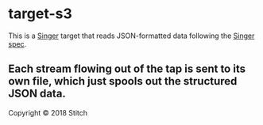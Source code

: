 # target-s3

This is a [Singer](https://singer.io) target that reads JSON-formatted data
following the [Singer spec](https://github.com/singer-io/getting-started/blob/master/SPEC.md).

Each stream flowing out of the tap is sent to its own file, which just spools out the structured JSON data.
---

Copyright &copy; 2018 Stitch
